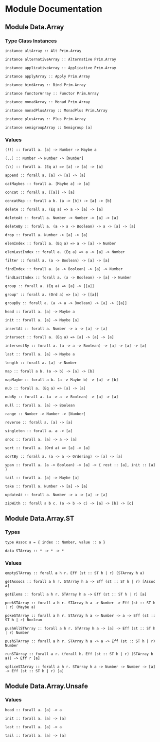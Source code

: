 # Module Documentation

## Module Data.Array

### Type Class Instances

    instance altArray :: Alt Prim.Array

    instance alternativeArray :: Alternative Prim.Array

    instance applicativeArray :: Applicative Prim.Array

    instance applyArray :: Apply Prim.Array

    instance bindArray :: Bind Prim.Array

    instance functorArray :: Functor Prim.Array

    instance monadArray :: Monad Prim.Array

    instance monadPlusArray :: MonadPlus Prim.Array

    instance plusArray :: Plus Prim.Array

    instance semigroupArray :: Semigroup [a]


### Values

    (!!) :: forall a. [a] -> Number -> Maybe a

    (..) :: Number -> Number -> [Number]

    (\\) :: forall a. (Eq a) => [a] -> [a] -> [a]

    append :: forall a. [a] -> [a] -> [a]

    catMaybes :: forall a. [Maybe a] -> [a]

    concat :: forall a. [[a]] -> [a]

    concatMap :: forall a b. (a -> [b]) -> [a] -> [b]

    delete :: forall a. (Eq a) => a -> [a] -> [a]

    deleteAt :: forall a. Number -> Number -> [a] -> [a]

    deleteBy :: forall a. (a -> a -> Boolean) -> a -> [a] -> [a]

    drop :: forall a. Number -> [a] -> [a]

    elemIndex :: forall a. (Eq a) => a -> [a] -> Number

    elemLastIndex :: forall a. (Eq a) => a -> [a] -> Number

    filter :: forall a. (a -> Boolean) -> [a] -> [a]

    findIndex :: forall a. (a -> Boolean) -> [a] -> Number

    findLastIndex :: forall a. (a -> Boolean) -> [a] -> Number

    group :: forall a. (Eq a) => [a] -> [[a]]

    group' :: forall a. (Ord a) => [a] -> [[a]]

    groupBy :: forall a. (a -> a -> Boolean) -> [a] -> [[a]]

    head :: forall a. [a] -> Maybe a

    init :: forall a. [a] -> Maybe [a]

    insertAt :: forall a. Number -> a -> [a] -> [a]

    intersect :: forall a. (Eq a) => [a] -> [a] -> [a]

    intersectBy :: forall a. (a -> a -> Boolean) -> [a] -> [a] -> [a]

    last :: forall a. [a] -> Maybe a

    length :: forall a. [a] -> Number

    map :: forall a b. (a -> b) -> [a] -> [b]

    mapMaybe :: forall a b. (a -> Maybe b) -> [a] -> [b]

    nub :: forall a. (Eq a) => [a] -> [a]

    nubBy :: forall a. (a -> a -> Boolean) -> [a] -> [a]

    null :: forall a. [a] -> Boolean

    range :: Number -> Number -> [Number]

    reverse :: forall a. [a] -> [a]

    singleton :: forall a. a -> [a]

    snoc :: forall a. [a] -> a -> [a]

    sort :: forall a. (Ord a) => [a] -> [a]

    sortBy :: forall a. (a -> a -> Ordering) -> [a] -> [a]

    span :: forall a. (a -> Boolean) -> [a] -> { rest :: [a], init :: [a] }

    tail :: forall a. [a] -> Maybe [a]

    take :: forall a. Number -> [a] -> [a]

    updateAt :: forall a. Number -> a -> [a] -> [a]

    zipWith :: forall a b c. (a -> b -> c) -> [a] -> [b] -> [c]


## Module Data.Array.ST

### Types

    type Assoc a = { index :: Number, value :: a }

    data STArray :: * -> * -> *


### Values

    emptySTArray :: forall a h r. Eff (st :: ST h | r) (STArray h a)

    getAssocs :: forall a h r. STArray h a -> Eff (st :: ST h | r) [Assoc a]

    getElems :: forall a h r. STArray h a -> Eff (st :: ST h | r) [a]

    peekSTArray :: forall a h r. STArray h a -> Number -> Eff (st :: ST h | r) (Maybe a)

    pokeSTArray :: forall a h r. STArray h a -> Number -> a -> Eff (st :: ST h | r) Boolean

    pushAllSTArray :: forall a h r. STArray h a -> [a] -> Eff (st :: ST h | r) Number

    pushSTArray :: forall a h r. STArray h a -> a -> Eff (st :: ST h | r) Number

    runSTArray :: forall a r. (forall h. Eff (st :: ST h | r) (STArray h a)) -> Eff r [a]

    spliceSTArray :: forall a h r. STArray h a -> Number -> Number -> [a] -> Eff (st :: ST h | r) [a]


## Module Data.Array.Unsafe

### Values

    head :: forall a. [a] -> a

    init :: forall a. [a] -> [a]

    last :: forall a. [a] -> a

    tail :: forall a. [a] -> [a]